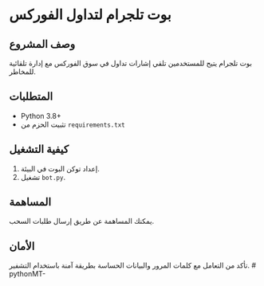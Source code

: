 # بوت تلجرام لتداول الفوركس

## وصف المشروع
بوت تلجرام يتيح للمستخدمين تلقي إشارات تداول في سوق الفوركس مع إدارة تلقائية للمخاطر.

## المتطلبات
- Python 3.8+
- تثبيت الحزم من `requirements.txt`

## كيفية التشغيل
1. إعداد توكن البوت في البيئة.
2. تشغيل `bot.py`.

## المساهمة
يمكنك المساهمة عن طريق إرسال طلبات السحب.

## الأمان
تأكد من التعامل مع كلمات المرور والبيانات الحساسة بطريقة آمنة باستخدام التشفير.
#   p y t h o n M T -  
 